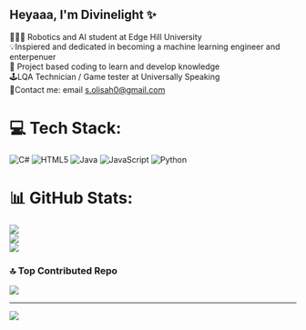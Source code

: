 ## Heyaaa, I'm Divinelight ✨<br>
👩🏾‍💻 Robotics and AI student at Edge Hill University<br>
💡Inspiered and dedicated in becoming a machine learning engineer and enterpenuer<br>
🎯 Project based coding to learn and develop knowledge<br>
🕹️LQA Technician / Game tester at Universally Speaking<br>
📍Contact me: email s.olisah0@gmail.com
<br>

# 💻 Tech Stack:
![C#](https://img.shields.io/badge/c%23-%23239120.svg?style=for-the-badge&logo=csharp&logoColor=white) ![HTML5](https://img.shields.io/badge/html5-%23E34F26.svg?style=for-the-badge&logo=html5&logoColor=white) ![Java](https://img.shields.io/badge/java-%23ED8B00.svg?style=for-the-badge&logo=openjdk&logoColor=white) ![JavaScript](https://img.shields.io/badge/javascript-%23323330.svg?style=for-the-badge&logo=javascript&logoColor=%23F7DF1E) ![Python](https://img.shields.io/badge/python-3670A0?style=for-the-badge&logo=python&logoColor=ffdd54)
# 📊 GitHub Stats:
![](https://github-readme-stats.vercel.app/api?username=yYell4&theme=tokyonight&hide_border=false&include_all_commits=false&count_private=false)<br/>
![](https://nirzak-streak-stats.vercel.app/?user=yYell4&theme=tokyonight&hide_border=false)<br/>
![](https://github-readme-stats.vercel.app/api/top-langs/?username=yYell4&theme=tokyonight&hide_border=false&include_all_commits=false&count_private=false&layout=compact)

### 🔝 Top Contributed Repo
![](https://github-contributor-stats.vercel.app/api?username=yYell4&limit=5&theme=tokyonight&combine_all_yearly_contributions=true)

---
[![](https://visitcount.itsvg.in/api?id=yYell4&icon=4&color=5)](https://visitcount.itsvg.in)

<!-- Proudly created with GPRM ( https://gprm.itsvg.in ) -->
